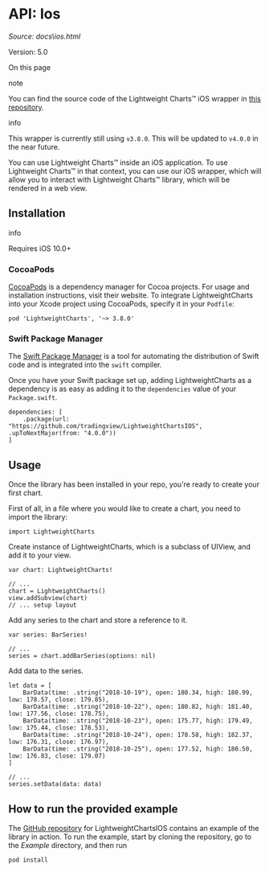 # API: Ios

*Source: docs\ios.html*

Version: 5.0

On this page

note

You can find the source code of the Lightweight Charts™ iOS wrapper in [this repository](https://github.com/tradingview/LightweightChartsIOS).

info

This wrapper is currently still using `v3.8.0`. This will be updated to `v4.0.0` in the near future.

You can use Lightweight Charts™ inside an iOS application. To use Lightweight Charts™ in that context, you can use our iOS wrapper, which will allow you to interact with Lightweight Charts™ library, which will be rendered in a web view.

## Installation[​](ios.html#installation "Direct link to Installation")

info

Requires iOS 10.0+

### CocoaPods[​](ios.html#cocoapods "Direct link to CocoaPods")

[CocoaPods](https://cocoapods.org) is a dependency manager for Cocoa projects. For usage and installation instructions, visit their website. To integrate LightweightCharts into your Xcode project using CocoaPods, specify it in your `Podfile`:
    
    
    pod 'LightweightCharts', '~> 3.8.0'  
    

### Swift Package Manager[​](ios.html#swift-package-manager "Direct link to Swift Package Manager")

The [Swift Package Manager](https://swift.org/package-manager/) is a tool for automating the distribution of Swift code and is integrated into the `swift` compiler.

Once you have your Swift package set up, adding LightweightCharts as a dependency is as easy as adding it to the `dependencies` value of your `Package.swift`.
    
    
    dependencies: [  
        .package(url: "https://github.com/tradingview/LightweightChartsIOS", .upToNextMajor(from: "4.0.0"))  
    ]  
    

## Usage[​](ios.html#usage "Direct link to Usage")

Once the library has been installed in your repo, you're ready to create your first chart.

First of all, in a file where you would like to create a chart, you need to import the library:
    
    
    import LightweightCharts  
    

Create instance of LightweightCharts, which is a subclass of UIView, and add it to your view.
    
    
    var chart: LightweightCharts!  
      
    // ...  
    chart = LightweightCharts()  
    view.addSubview(chart)  
    // ... setup layout  
    

Add any series to the chart and store a reference to it.
    
    
    var series: BarSeries!  
      
    // ...  
    series = chart.addBarSeries(options: nil)  
    

Add data to the series.
    
    
    let data = [  
        BarData(time: .string("2018-10-19"), open: 180.34, high: 180.99, low: 178.57, close: 179.85),  
        BarData(time: .string("2018-10-22"), open: 180.82, high: 181.40, low: 177.56, close: 178.75),  
        BarData(time: .string("2018-10-23"), open: 175.77, high: 179.49, low: 175.44, close: 178.53),  
        BarData(time: .string("2018-10-24"), open: 178.58, high: 182.37, low: 176.31, close: 176.97),  
        BarData(time: .string("2018-10-25"), open: 177.52, high: 180.50, low: 176.83, close: 179.07)  
    ]  
      
    // ...  
    series.setData(data: data)  
    

## How to run the provided example[​](ios.html#how-to-run-the-provided-example "Direct link to How to run the provided example")

The [GitHub repository](https://github.com/tradingview/LightweightChartsIOS) for LightweightChartsIOS contains an example of the library in action. To run the example, start by cloning the repository, go to the _Example_ directory, and then run
    
    
    pod install  
    

